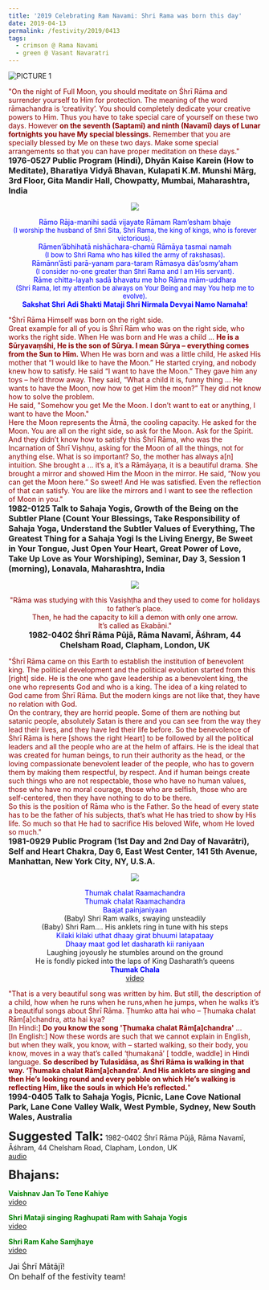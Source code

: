 ```yaml
---
title: '2019 Celebrating Ram Navami: Shri Rama was born this day'
date: 2019-04-13
permalink: /festivity/2019/0413
tags:
  - crimson @ Rama Navami
  - green @ Vasant Navaratri
---
```


![PICTURE 1](/images/image1.png)

<p>
<font color="DarkRed">"On the night of Full Moon, you should meditate on Śhrī Rāma and surrender yourself to Him for protection. The meaning of the word rāmachandra is ‘creativity’. You should completely dedicate your creative powers to Him. Thus you have to take special care of yourself on these two days. However <b>on the seventh (Saptamī) and ninth (Navamī) days of Lunar fortnights you have My special blessings.</b> Remember that you are specially blessed by Me on these two days. Make some special arrangements so that you can have proper meditation on these days."</font><br>
<font size="+0"><b>1976-0527 Public Program (Hindi), Dhyān Kaise Karein (How to Meditate), Bharatiya Vidyā Bhavan, Kulapati K.M. Munshi Mārg, 3rd Floor, Gita Mandir Hall, Chowpatty, Mumbai, Maharashtra, India</b></font>
</p>

<div style="text-align: center"><img src="/images/image82.png" /></div>

<p style="color:blue; text-align:center;">
Rāmo Rāja-manihi sadā vijayate Rāmam Ram’esham bhaje<br>
<font size="-1">(I worship the husband of Shri Sita, Shri Rama, the king of kings, who is forever victorious).</font><br>
 Rāmen’ābhihatā nishāchara-chamū Rāmāya tasmai namah<br>
<font size="-1">(I bow to Shri Rama who has killed the army of rakshasas).</font><br>
Rāmānn’āsti parā-yanam para-taram Rāmasya dās’osmy’aham<br>
<font size="-1">(I consider no-one greater than Shri Rama and I am His servant).</font><br>
 Rāme chitta-layah sadā bhavatu me bho Rāma mām-uddhara<br>
<font size="-1">(Shri Rama, let my attention be always on Your Being and may You help me to evolve).</font><br>
<b>Sakshat Shri Adi Shakti Mataji Shri Nirmala Devyai Namo Namaha!</b><br>
</p>

<p>
<font color="DarkRed">"Śhrī Rāma Himself was born on the right side.<br>
Great example for all of you is Śhrī Rām who was on the right side, who works the right side. When He was born and He was a child ... <b>He is a Sūryavaṃśhi, He is the son of Sūrya. I mean Sūrya – everything comes from the Sun to Him.</b> When He was born and was a little child, He asked His mother that “I would like to have the Moon.” He started crying, and nobody knew how to satisfy. He said “I want to have the Moon.” They gave him any toys – he’d throw away. They said, “What a child it is, funny thing ... He wants to have the Moon, now how to get Him the moon?” They did not know how to solve the problem.<br>
He said, "Somehow you get Me the Moon. I don’t want to eat or anything, I want to have the Moon."<br>
Here the Moon represents the Ātmā, the cooling capacity. He asked for the Moon. You are all on the right side, so ask for the Moon. Ask for the Spirit. And they didn’t know how to satisfy this Śhrī Rāma, who was the Incarnation of Śhrī Viṣhṇu, asking for the Moon of all the things, not for anything else. What is so important? So, the mother has always a[n] intuition. She brought a ... it’s a, it’s a Rāmāyaṇa, it is a beautiful drama. She brought a mirror and showed Him the Moon in the mirror. He said, “Now you can get the Moon here.” So sweet! And He was satisfied. Even the reflection of that can satisfy. You are like the mirrors and I want to see the reflection of Moon in you."</font><br>
<font size="+0"><b>1982-0125 Talk to Sahaja Yogis, Growth of the Being on the Subtler Plane (Count Your Blessings, Take Responsibility of Sahaja Yoga, Understand the Subtler Values of Everything, The Greatest Thing for a Sahaja Yogi Is the Living Energy, Be Sweet in Your Tongue, Just Open Your Heart, Great Power of Love, Take Up Love as Your Worshiping), Seminar, Day 3, Session 1 (morning), Lonavala, Maharashtra, India</b></font>
</p>

<div style="text-align: center"><img src="/images/image83.png" /></div>

<p style="text-align:center;">
<font color="DarkRed">"Rāma was studying with this Vasiṣhṭha and they used to come for holidays to father’s place.<br>
Then, he had the capacity to kill a demon with only one arrow.<br>
It’s called as Ekabāṇi."</font><br>
<font size="+0"><b>1982-0402 Śhrī Rāma Pūjā, Rāma Navamī, Āśhram, 44 Chelsham Road, Clapham, London, UK</b></font>
</p>

<p>
<font color="DarkRed">"Śhrī Rāma came on this Earth to establish the institution of benevolent king. The political development and the political evolution started from this [right] side. He is the one who gave leadership as a benevolent king, the one who represents God and who is a king. The idea of a king related to God came from Śhrī Rāma. But the modern kings are not like that, they have no relation with God.<br>
On the contrary, they are horrid people. Some of them are nothing but satanic people, absolutely Satan is there and you can see from the way they lead their lives, and they have led their life before. So the benevolence of Śhrī Rāma is here [shows the right Heart] to be followed by all the political leaders and all the people who are at the helm of affairs. He is the ideal that was created for human beings, to run their authority as the head, or the loving compassionate benevolent leader of the people, who has to govern them by making them respectful, by respect. And if human beings create such things who are not respectable, those who have no human values, those who have no moral courage, those who are selfish, those who are self-centered, then they have nothing to do to be there.<br>
So this is the position of Rāma who is the Father. So the head of every state has to be the father of his subjects, that’s what He has tried to show by His life. So much so that He had to sacrifice His beloved Wife, whom He loved so much."</font><br>
<font size="+0"><b>1981-0929 Public Program (1st Day and 2nd Day of Navarātri), Self and Heart Chakra, Day 6, East West Center, 141 5th Avenue, Manhattan, New York City, NY, U.S.A.</b></font>
</p>

<div style="text-align: center"><img src="/images/image84.png" /></div>

<p style="text-align:center;">
<font color="blue">Thumak chalat Raamachandra<br>
Thumak chalat Raamachandra<br>
Baajat painjaniyaan</font><br>
(Baby) Shri Ram walks, swaying unsteadily<br>
(Baby) Shri Ram…. His anklets ring in tune with his steps<br>
<font color="blue">Kilaki kilaki uthat dhaay girat bhuumi latapataay<br>
Dhaay maat god let dasharath kii raniyaan</font><br>
Laughing joyously he stumbles around on the ground<br>
He is fondly picked into the laps of King Dasharath’s queens<br>
<font color="blue"><b>Thumak Chala</b></font><br>
<a href="https://www.youtube.com/watch?v=3kjgprOXnAU"> video</a><br>
</p>

<p>
<font color="DarkRed">"That is a very beautiful song was written by him. But still, the description of a child, how when he runs when he runs,when he jumps, when he walks it’s a beautiful songs about Śhrī Rāma. Ṭhumko atta hai who – Ṭhumaka chalat Rām[a]chandra, atta hai kya?<br>
[In Hindi:] <b>Do you know the song 'Ṭhumaka chalat  Rām[a]chandra'</b> ...<br>
[In English:] Now these words are such that we cannot explain in English, but when they walk, you know, with – started walking, so their body, you know, moves in a way that’s called ‘ṭhumakanā’ [ toddle, waddle] in Hindi language. <b>So described by Tulasīdāsa, as Śhrī Rāma is walking in that way. ‘Ṭhumaka chalat Rām[a]chandra’. And His anklets are singing and then He’s looking round and every pebble on which He’s walking is reflecting Him, like the souls in which He’s reflected.</b>"</font><br>
<font size="+0"><b>1994-0405 Talk to Sahaja Yogis, Picnic, Lane Cove National Park, Lane Cone Valley Walk, West Pymble, Sydney, New South Wales, Australia</b></font>
</p>

<font size="+2"><b>Suggested Talk:</b></font> 1982-0402 Śhrī Rāma Pūjā, Rāma Navamī, Āśhram, 44 Chelsham Road, Clapham, London, UK<br><a href="https://www.youtube.com/watch?v=geTIFWA_qX4"> audio</a><br>

<font size="+2"><b>Bhajans:</b></font>

<p>
<font color="green"><b>Vaishnav Jan To Tene Kahiye</b></font><br>
<a href="https://www.youtube.com/watch?v=H5RxSlBKhHQ"> video</a><br>
</p>

<p>
<font color="green"><b>Shri Mataji singing Raghupati Ram with Sahaja Yogis</b></font><br>
<a href="https://www.youtube.com/watch?v=6cK5TEzmE7Q">video</a>
</p>

<p>
<font color="green"><b>Shri Ram Kahe Samjhaye</b></font><br>
<a href="https://www.youtube.com/watch?v=MmAH-1btUxc">video</a>
</p>

<p>
<font size="+0">Jai Śhrī Mātājī!<br>
On behalf of the festivity team!</font>
</p>